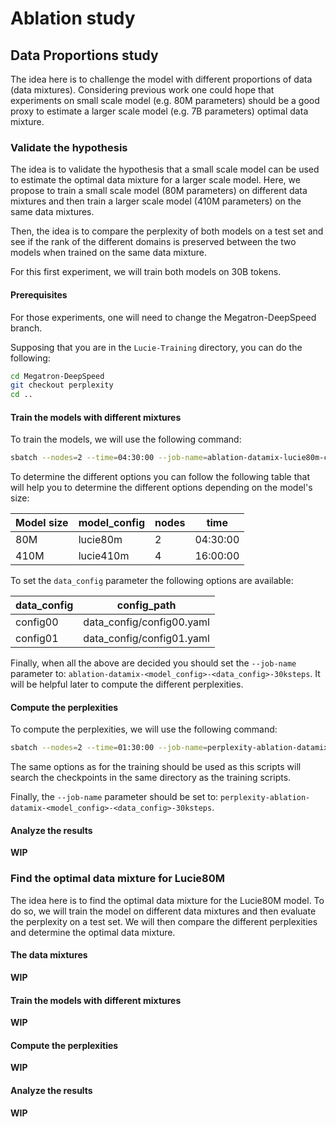 # Ablation study

## Data Proportions study

The idea here is to challenge the model with different proportions of data (data mixtures). Considering previous work one could hope that experiments on small scale model (e.g. 80M parameters) should be a good proxy to estimate a larger scale model (e.g. 7B parameters) optimal data mixture.

### Validate the hypothesis

The idea is to validate the hypothesis that a small scale model can be used to estimate the optimal data mixture for a larger scale model. Here, we propose to train a small scale model (80M parameters) on different data mixtures and then train a larger scale model (410M parameters) on the same data mixtures.

Then, the idea is to compare the perplexity of both models on a test set and see if the rank of the different domains is preserved between the two models when trained on the same data mixture.

For this first experiment, we will train both models on 30B tokens.

#### Prerequisites

For those experiments, one will need to change the Megatron-DeepSpeed branch.

Supposing that you are in the `Lucie-Training` directory, you can do the following:

```bash
cd Megatron-DeepSpeed
git checkout perplexity
cd ..
```

#### Train the models with different mixtures

To train the models, we will use the following command:

```bash
sbatch --nodes=2 --time=04:30:00 --job-name=ablation-datamix-lucie80m-config00-30ksteps ablation/ablation_training.slurm --model_config lucie80m --data_config config00
```

To determine the different options you can follow the following table that will help you to determine the different options depending on the model's size:

| Model size | model_config | nodes | time |
|------------|--------------|-------------|------|
| 80M        | lucie80m     | 2           | 04:30:00 |
| 410M       | lucie410m    | 4           | 16:00:00 |

To set the `data_config` parameter the following options are available:

| data_config | config_path |
|-------------|--------------|
| config00    | data_config/config00.yaml |
| config01    | data_config/config01.yaml |

Finally, when all the above are decided you should set the `--job-name` parameter to: `ablation-datamix-<model_config>-<data_config>-30ksteps`. It will be helpful later to compute the different perplexities.

#### Compute the perplexities

To compute the perplexities, we will use the following command:

```bash
sbatch --nodes=2 --time=01:30:00 --job-name=perplexity-ablation-datamix-lucie80m-config00-30ksteps ablation/ablation_perplexity.slurm --model_config lucie80m --data_config config00
```

The same options as for the training should be used as this scripts will search the checkpoints in the same directory as the training scripts.

Finally, the `--job-name` parameter should be set to: `perplexity-ablation-datamix-<model_config>-<data_config>-30ksteps`.

#### Analyze the results
**WIP**

### Find the optimal data mixture for Lucie80M

The idea here is to find the optimal data mixture for the Lucie80M model. To do so, we will train the model on different data mixtures and then evaluate the perplexity on a test set. We will then compare the different perplexities and determine the optimal data mixture.

#### The data mixtures
**WIP**

#### Train the models with different mixtures
**WIP**

#### Compute the perplexities
**WIP**

#### Analyze the results
**WIP**
